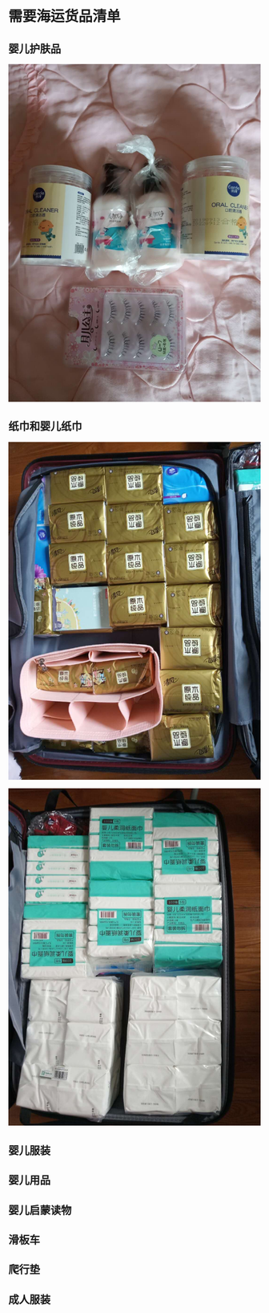 # 需要海运货品清单

## 婴儿护肤品
![](https://github.com/zhaosheng/list/blob/master/pics/%E5%A9%B4%E5%84%BF%E6%8A%A4%E8%82%A4%E5%93%81.JPG)
## 纸巾和婴儿纸巾
![](https://github.com/zhaosheng/list/blob/master/pics/%E7%BA%B8%E5%B7%BE%201.JPG)

![](https://github.com/zhaosheng/list/blob/master/pics/%E7%BA%B8%E5%B7%BE%202.JPG)
## 婴儿服装

## 婴儿用品

## 婴儿启蒙读物

## 滑板车

## 爬行垫

## 成人服装